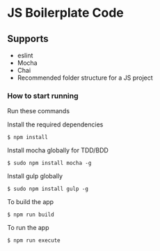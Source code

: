 # JS Boilerplate Code

## Supports
- eslint
- Mocha
- Chai
- Recommended folder structure for a JS project

### How to start running
Run these commands

Install the required dependencies

	$ npm install

Install mocha globally for TDD/BDD

	$ sudo npm install mocha -g

Install gulp globally 

	$ sudo npm install gulp -g

To build the app

	$ npm run build

To run the app

	$ npm run execute
